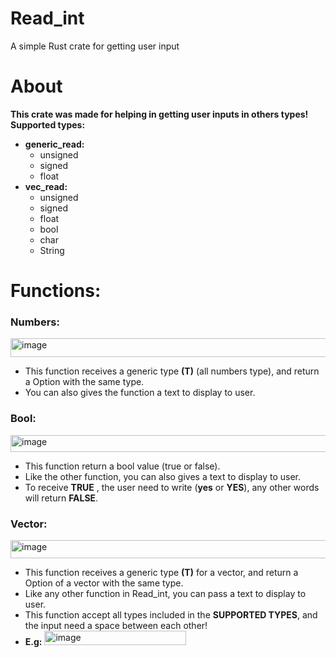 # Read_int
A simple Rust crate for getting user input

# About
**This crate was made for helping in getting user inputs in others types!**  
**Supported types:**  
- **generic_read:**
   - unsigned
   - signed
   - float
- **vec_read:**
  - unsigned
  - signed
  - float
  - bool
  - char
  - String

# Functions:

### Numbers: 
<img width="775" height="30" alt="image" src="https://github.com/user-attachments/assets/0d3e4907-5921-4285-90cf-aecba0173c3d" />

- This function receives a generic type **(T)** (all numbers type), and return a Option with the same type.  
- You can also gives the function a text to display to user.

### Bool:
<img width="565" height="27" alt="image" src="https://github.com/user-attachments/assets/acd51a73-103e-42cf-9db0-e5c3e6c1cfc4" />

- This function return a bool value (true or false).  
- Like the other function, you can also gives a text to display to user.  
- To receive **TRUE** , the user need to write (**yes** or **YES**), any other words will return **FALSE**.

### Vector:
<img width="791" height="29" alt="image" src="https://github.com/user-attachments/assets/41169b22-ef50-421a-b781-1da1b3a73d32" />

- This function receives a generic type **(T)** for a vector, and return a Option of a vector with the same type.  
- Like any other function in Read_int, you can pass a text to display to user.  
- This function accept all types included in the **SUPPORTED TYPES**, and the input need a space between each other!  
- **E.g:** <img width="227" height="23" alt="image" src="https://github.com/user-attachments/assets/46b4ab8e-8d76-4ec3-bf7f-ec0b46cee6a5" />
